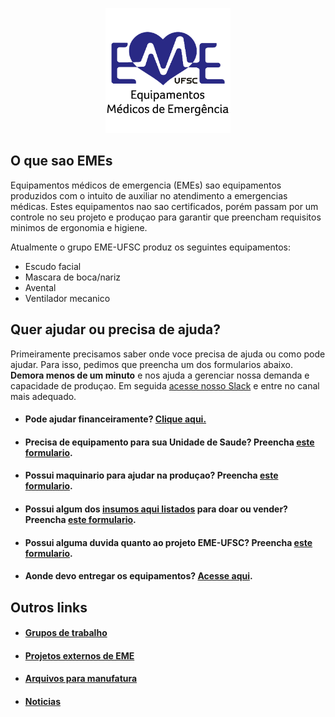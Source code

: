 <p align="center">
  <a href="https://eme-ufsc.github.io/Informacoes/">
    <img src="docs/logo.png" alt="Logo EME-UFSC" width="200" height="200">
  </a>
</p>

## O que sao EMEs
Equipamentos médicos de emergencia (EMEs) sao equipamentos produzidos com o intuito de auxiliar no atendimento a emergencias médicas. Estes equipamentos nao sao certificados, porém passam por um controle no seu projeto e produçao para garantir que preencham requisitos minimos de ergonomia e higiene.

Atualmente o grupo EME-UFSC produz os seguintes equipamentos:
- Escudo facial
- Mascara de boca/nariz
- Avental
- Ventilador mecanico

## Quer ajudar ou precisa de ajuda?
Primeiramente precisamos saber onde voce precisa de ajuda ou como pode ajudar. Para isso, pedimos que preencha um dos formularios abaixo. **Demora menos de um minuto** e nos ajuda a gerenciar nossa demanda e capacidade de produçao. Em seguida [acesse nosso Slack](https://join.slack.com/t/eme-ufsc/shared_invite/zt-d20z4zog-~3Gnwx_5Q57T4ACO6nKYkg) e entre no canal mais adequado.

- #### Pode ajudar financeiramente? [**Clique aqui.**](docs/ajuda_financeira.md)

- #### Precisa de equipamento para sua Unidade de Saude? Preencha [este formulario](https://docs.google.com/forms/d/e/1FAIpQLSfDX15ljiZy6SYf0Oby2XscRVzy2pqgRojPx5fv6pEW_O75Uw/viewform).

- #### Possui maquinario para ajudar na produçao? Preencha [este formulario](https://forms.gle/Hm4whJZQ5EAF3oUG9).

- #### Possui algum dos [insumos aqui listados](docs/insumos.md) para doar ou vender? Preencha [este formulario](https://forms.gle/EKddxEwn4KSwLAXHA).

- #### Possui alguma duvida quanto ao projeto EME-UFSC? Preencha [este formulario](https://forms.gle/3jeLeoqR6PNNrrAi8).

- #### Aonde devo entregar os equipamentos? [Acesse aqui](http://e-nablebrasil.org/wp/cadaimpressaoconta/).

## Outros links

- #### [Grupos de trabalho](docs/grupos_de_trabalho.md)
- #### [Projetos externos de EME](docs/projetos_externos_de_eme.md)
- #### [Arquivos para manufatura](docs/arquivos_de_manufatura.md)
- #### [Noticias](docs/noticias.md)

